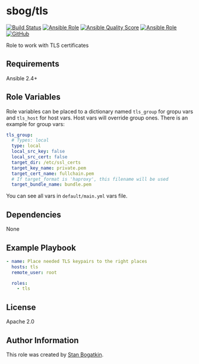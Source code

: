 # sbog/tls

[![Build Status](https://travis-ci.com/sorrowless/ansible_tls.svg?branch=master)](https://travis-ci.com/sorrowless/ansible_tls)
[![Ansible Role](https://img.shields.io/ansible/role/32852)](https://galaxy.ansible.com/sorrowless/tls)
[![Ansible Quality Score](https://img.shields.io/ansible/quality/32852)](https://galaxy.ansible.com/sorrowless/tls)
[![Ansible Role](https://img.shields.io/ansible/role/d/32852)](https://galaxy.ansible.com/sorrowless/tls)
[![GitHub](https://img.shields.io/github/license/sorrowless/ansible_tls)](https://github.com/sorrowless/ansible_tls/blob/master/LICENSE)

Role to work with TLS certificates

## Requirements

Ansible 2.4+

## Role Variables

Role variables can be placed to a dictionary named `tls_group` for gropu vars
and `tls_host` for host vars. Host vars will override group ones. There is an
example for group vars:

```yaml
tls_group:
  # Types: local
  type: local
  local_src_key: false
  local_src_cert: false
  target_dir: /etc/ssl_certs
  target_key_name: private.pem
  target_cert_name: fullchain.pem
  # If target_format is 'haproxy', this filename will be used
  target_bundle_name: bundle.pem
```

You can see all vars in `default/main.yml` vars file.

## Dependencies

None

## Example Playbook

```yaml
- name: Place needed TLS keypairs to the right places
  hosts: tls
  remote_user: root

  roles:
    - tls
```

## License

Apache 2.0

## Author Information

This role was created by [Stan Bogatkin](https://sbog.ru).
